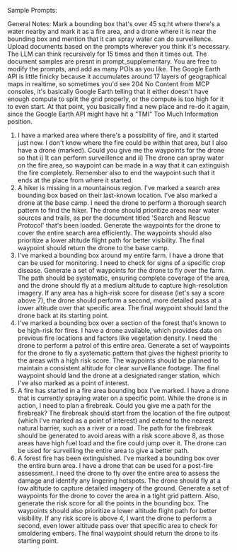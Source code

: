 Sample Prompts:

General Notes: Mark a bounding box that's over 45 sq.ht where there's a water nearby and mark it as a fire area, and a drone where it is near the bounding box and mention that it can spray water can do surveillence. Upload documents based on the prompts wherever you think it's necessary. The LLM can think recursively for 15 times and then it times out. The document samples are presnt in prompt_supplementary. You are free to modify the prompts, and add as many POIs as you like. The Google Earth API is little finicky because it accumulates around 17 layers of geographical maps in realtime, so sometimes you'd see 204 No Content from MCP consoles, it's basically Google Earth telling that it either doesn't have enough compute to split the grid properly, or the compute is too high for it to even start. At that point, you basically find a new place and re-do it again, since the Google Earth API might have hit a "TMI" Too Much Information position.

1. I have a marked area where there's a possibility of fire, and it started just now. I don't know where the fire could be within that area, but I also have a drone (marked). Could you give me the waypoints for the drone so that i) It can perform surveillence and ii) The drone can spray water on the fire area, so waypoint can be made in a way that it can extinguish the fire completely. Remember also to end the waypoint such that it ends at the place from where it started.
2. A hiker is missing in a mountainous region. I've marked a search area bounding box based on their last-known location. I've also marked a drone at the base camp. I need the drone to perform a thorough search pattern to find the hiker. The drone should prioritize areas near water sources and trails, as per the document titled 'Search and Rescue Protocol' that's been loaded. Generate the waypoints for the drone to cover the entire search area efficiently. The waypoints should also prioritize a lower altitude flight path for better visibility. The final waypoint should return the drone to the base camp.
3. I've marked a bounding box around my entire farm. I have a drone that can be used for monitoring. I need to check for signs of a specific crop disease. Generate a set of waypoints for the drone to fly over the farm. The path should be systematic, ensuring complete coverage of the area, and the drone should fly at a medium altitude to capture high-resolution imagery. If any area has a high-risk score for disease (let's say a score above 7), the drone should perform a second, more detailed pass at a lower altitude over that specific area. The final waypoint should land the drone back at its starting point.
4. I've marked a bounding box over a section of the forest that's known to be high-risk for fires. I have a drone available, which provides data on previous fire locations and factors like vegetation density. I need the drone to perform a patrol of this entire area. Generate a set of waypoints for the drone to fly a systematic pattern that gives the highest priority to the areas with a high risk score. The waypoints should be planned to maintain a consistent altitude for clear surveillance footage. The final waypoint should land the drone at a designated ranger station, which I've also marked as a point of interest.
5. A fire has started in a fire area bounding box I've marked. I have a drone that is currently spraying water on a specific point. While the drone is in action, I need to plan a firebreak. Could you give me a path for the firebreak? The firebreak should start from the location of the fire outpost (which I've marked as a point of interest) and extend to the nearest natural barrier, such as a river or a road. The path for the firebreak should be generated to avoid areas with a risk score above 8, as those areas have high fuel load and the fire could jump over it. The drone can be used for surveilling the entire area to give a better path.
6. A forest fire has been extinguished. I've marked a bounding box over the entire burn area. I have a drone that can be used for a post-fire assessment. I need the drone to fly over the entire area to assess the damage and identify any lingering hotspots. The drone should fly at a low altitude to capture detailed imagery of the ground. Generate a set of waypoints for the drone to cover the area in a tight grid pattern. Also, generate the risk score for all the points in the bounding box. The waypoints should also prioritize a lower altitude flight path for better visibility. If any risk score is above 4, I want the drone to perform a second, even lower altitude pass over that specific area to check for smoldering embers. The final waypoint should return the drone to its starting point.